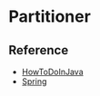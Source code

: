 # Partitioner

## Reference
- [HowToDoInJava](https://howtodoinjava.com/spring-batch/spring-batch-step-partitioning/)
- [Spring](https://spring.io/projects)